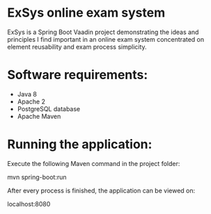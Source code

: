 # ExSys online exam system
ExSys is a Spring Boot Vaadin project demonstrating the ideas and principles I find important in an online exam system concentrated on element reusability and exam process simplicity.

# Software requirements:
- Java 8
- Apache 2
- PostgreSQL database
- Apache Maven

# Running the application:
Execute the following Maven command in the project folder:

  mvn spring-boot:run

After every process is finished, the application can be viewed on:

  localhost:8080

